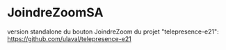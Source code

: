 # JoindreZoomSA
version standalone du bouton JoindreZoom du projet "telepresence-e21": https://github.com/ulaval/telepresence-e21
